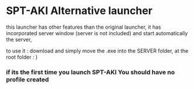 # SPT-AKI Alternative launcher

this launcher has other features than the original launcher, it has incorporated server window (server is not included) and start automatically the server,

to use it : download and simply move the .exe into the SERVER folder, at the root folder : )

### if its the first time you launch SPT-AKI You should have no profile created 

